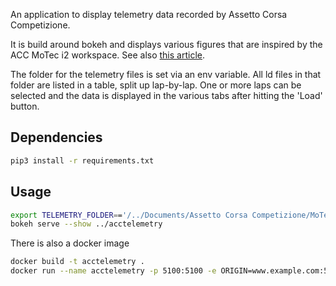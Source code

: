 An application to display telemetry data recorded by Assetto Corsa Competizione.

It is build around bokeh and displays various figures that are inspired by the ACC MoTec i2 workspace.
See also [this article](https://www.racedepartment.com/threads/acc-blog-motec-telemetry-and-dedicated-acc-workspace.165714/). 

The folder for the telemetry files is set via an env variable. All ld files in that folder are listed in a table, split up lap-by-lap.
One or more laps can be selected and the data is displayed in the various tabs after hitting the 'Load' button.


## Dependencies
```bash
pip3 install -r requirements.txt
```

## Usage
```bash
export TELEMETRY_FOLDER=='/../Documents/Assetto Corsa Competizione/MoTeC'
bokeh serve --show ../acctelemetry
```

There is also a docker image
```bash
docker build -t acctelemetry .
docker run --name acctelemetry -p 5100:5100 -e ORIGIN=www.example.com:5100 -d --rm acctelemetry
```
